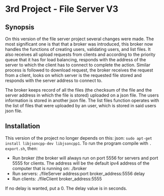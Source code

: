 # 3rd Project - File Server V3

## Synopsis

On this version of the file server project several changes were made. The most significant one is that that a broker was introduced, this broker now handles the functions of creating users, validating users, and list files. It also receives all upload requests from clients and according to the priority queue that it has for load balancing, responds with the address of the server to which the client has to connect to complete the action. Similar process is followed to download request, the broker receives the request from a client, looks on which server is the requested file stored and responds with the server address to connect to.

The broker keeps record of all the files (the checksum of the file and the server address in which the file is stored) uploaded on a json file.
The users information is stored in another json file. The list files function operates with the list of files that were uploaded by an user, which is stored in said users json file.

## Installation

This version of the project no longer depends on this: json: ```sudo apt-get install libjsoncpp-dev libjsoncpp1```.
To run the program compile with ```. export.sh```, then:
* Run broker (the broker will always run on port 5556 for servers and port 5555 for clients. The address will be the default ipv4 address of the computer that is running on: ./broker
* Run servers: ./fileServer address:port broker_address:5556 delay
* Run clients: ./fileClient broker_address:5555

If no delay is wanted, put a 0. The delay value is in seconds.